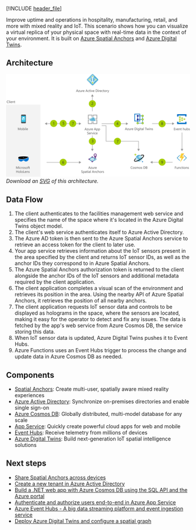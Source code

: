 


[!INCLUDE [header_file](../../../includes/sol-idea-header.md)]

Improve uptime and operations in hospitality, manufacturing, retail, and more with mixed reality and IoT. This scenario shows how you can visualize a virtual replica of your physical space with real-time data in the context of your environment. It is built on [Azure Spatial Anchors](https://azure.microsoft.com/services/spatial-anchors) and [Azure Digital Twins](https://azure.microsoft.com/services/digital-twins).

## Architecture

![Architecture diagram](../media/facilities-management-powered-by-mixed-reality-and-iot.png)
*Download an [SVG](../media/facilities-management-powered-by-mixed-reality-and-iot.svg) of this architecture.*

## Data Flow

1. The client authenticates to the facilities management web service and specifies the name of the space where it's located in the Azure Digital Twins object model.
1. The client's web service authenticates itself to Azure Active Directory.
1. The Azure AD token is then sent to the Azure Spatial Anchors service to retrieve an access token for the client to later use.
1. Your app service retrieves information about the IoT sensors present in the area specified by the client and returns IoT sensor IDs, as well as the anchor IDs they correspond to in Azure Spatial Anchors.
1. The Azure Spatial Anchors authorization token is returned to the client alongside the anchor IDs of the IoT sensors and additional metadata required by the client application.
1. The client application completes a visual scan of the environment and retrieves its position in the area. Using the nearby API of Azure Spatial Anchors, it retrieves the position of all nearby anchors.
1. The client application requests IoT sensor data and controls to be displayed as holograms in the space, where the sensors are located, making it easy for the operator to detect and fix any issues. The data is fetched by the app's web service from Azure Cosmos DB, the service storing this data.
1. When IoT sensor data is updated, Azure Digital Twins pushes it to Event Hubs.
1. Azure Functions uses an Event Hubs trigger to process the change and update data in Azure Cosmos DB as needed.

## Components

* [Spatial Anchors](https://azure.microsoft.com/services/spatial-anchors): Create multi-user, spatially aware mixed reality experiences
* [Azure Active Directory](https://azure.microsoft.com/services/active-directory): Synchronize on-premises directories and enable single sign-on
* [Azure Cosmos DB](https://azure.microsoft.com/services/cosmos-db): Globally distributed, multi-model database for any scale
* [App Service](https://azure.microsoft.com/services/app-service): Quickly create powerful cloud apps for web and mobile
* [Event Hubs](https://azure.microsoft.com/services/event-hubs): Receive telemetry from millions of devices
* [Azure Digital Twins](https://azure.microsoft.com/services/digital-twins): Build next-generation IoT spatial intelligence solutions

## Next steps

* [Share Spatial Anchors across devices](/azure/spatial-anchors/tutorials/tutorial-share-anchors-across-devices)
* [Create a new tenant in Azure Active Directory](/azure/active-directory/fundamentals/active-directory-access-create-new-tenant)
* [Build a .NET web app with Azure Cosmos DB using the SQL API and the Azure portal](/azure/cosmos-db/create-sql-api-dotnet)
* [Authenticate and authorize users end-to-end in Azure App Service](/azure/app-service/app-service-web-tutorial-auth-aad)
* [Azure Event Hubs - A big data streaming platform and event ingestion service](/azure/event-hubs/event-hubs-about)
* [Deploy Azure Digital Twins and configure a spatial graph](/azure/digital-twins/tutorial-facilities-setup)
